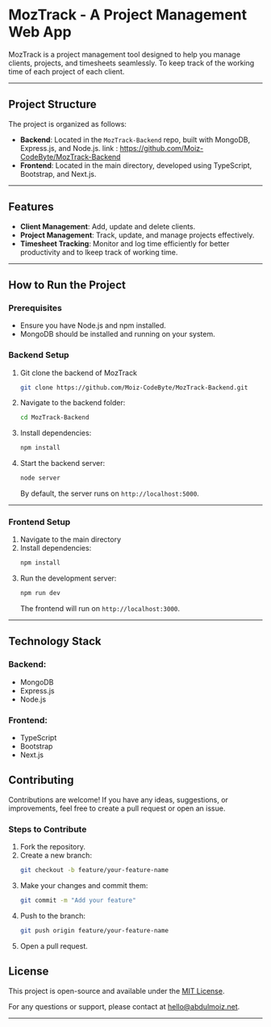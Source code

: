 # MozTrack - A Project Management Web App

MozTrack is a project management tool designed to help you manage clients, projects, and timesheets seamlessly. To keep track of the working time of each project of each client.

---

## Project Structure
The project is organized as follows:
- **Backend**: Located in the `MozTrack-Backend` repo, built with MongoDB, Express.js, and Node.js. 
link : https://github.com/Moiz-CodeByte/MozTrack-Backend
- **Frontend**: Located in the main directory, developed using TypeScript, Bootstrap, and Next.js.

---

## Features
- **Client Management**: Add, update and delete clients.
- **Project Management**: Track, update, and manage projects effectively.
- **Timesheet Tracking**: Monitor and log time efficiently for better productivity and to lkeep track of working time.

---

## How to Run the Project

### Prerequisites
- Ensure you have Node.js and npm installed.
- MongoDB should be installed and running on your system.

### Backend Setup
1. Git clone the backend of MozTrack
   ```bash
   git clone https://github.com/Moiz-CodeByte/MozTrack-Backend.git
   ```
1. Navigate to the backend folder:
   
   ```bash
   cd MozTrack-Backend
   ```
3. Install dependencies:
   ```bash
   npm install
   ```
4. Start the backend server:
   ```bash
   node server
   ```
   By default, the server runs on `http://localhost:5000`.

---

### Frontend Setup
1. Navigate to the main directory 
2. Install dependencies:
   ```bash
   npm install
   ```
3. Run the development server:
   ```bash
   npm run dev
   ```
   The frontend will run on `http://localhost:3000`.

---

## Technology Stack
### Backend:
- MongoDB
- Express.js
- Node.js

### Frontend:
- TypeScript
- Bootstrap
- Next.js



## Contributing
Contributions are welcome! If you have any ideas, suggestions, or improvements, feel free to create a pull request or open an issue.

### Steps to Contribute
1. Fork the repository.
2. Create a new branch:
   ```bash
   git checkout -b feature/your-feature-name
   ```
3. Make your changes and commit them:
   ```bash
   git commit -m "Add your feature"
   ```
4. Push to the branch:
   ```bash
   git push origin feature/your-feature-name
   ```
5. Open a pull request.

## License
This project is open-source and available under the [MIT License](LICENSE).


For any questions or support, please contact at [hello@abdulmoiz.net](mailto:hello@abdulmoiz.net).

---


